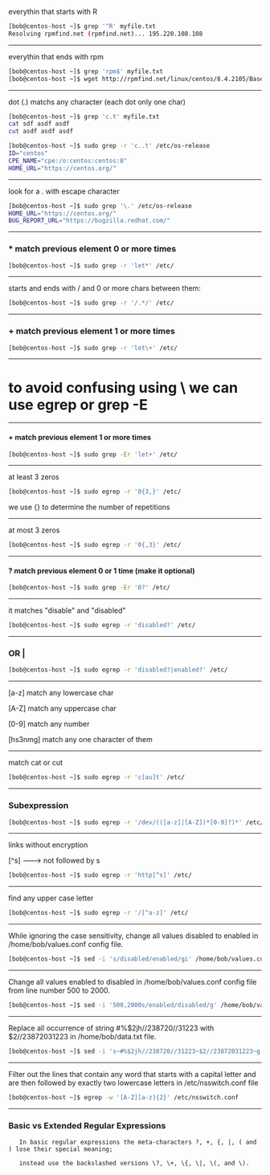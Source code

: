 

everythin that starts with R

```bash
[bob@centos-host ~]$ grep '^R' myfile.txt 
Resolving rpmfind.net (rpmfind.net)... 195.220.108.108
```

________________________________________________________________________________________________


everythin that ends with rpm

```bash
[bob@centos-host ~]$ grep 'rpm$' myfile.txt 
[bob@centos-host ~]$ wget http://rpmfind.net/linux/centos/8.4.2105/BaseOS/x86_64/os/Packages/iputils-20180629-7.el8.x86_64.rpm
```

________________________________________________________________________________________________


dot (.) matchs any character (each dot only one char)

```bash
[bob@centos-host ~]$ grep 'c.t' myfile.txt
cat sdf asdf asdf
cut asdf asdf asdf
```



```bash
[bob@centos-host ~]$ sudo grep -r 'c..t' /etc/os-release 
ID="centos"
CPE_NAME="cpe:/o:centos:centos:8"
HOME_URL="https://centos.org/"
```

________________________________________________________________________________________________


look for a . with escape character

```bash
[bob@centos-host ~]$ sudo grep '\.' /etc/os-release 
HOME_URL="https://centos.org/"
BUG_REPORT_URL="https://bugzilla.redhat.com/"
```

________________________________________________________________________________________________



### * match previous element 0 or more times

```bash
[bob@centos-host ~]$ sudo grep -r 'let*' /etc/ 
```

________________________________________________________________________________________________


starts and ends with / and 0 or more chars between them:

```bash
[bob@centos-host ~]$ sudo grep -r '/.*/' /etc/
```

________________________________________________________________________________________________


### + match previous element 1 or more times

```bash
[bob@centos-host ~]$ sudo grep -r 'let\+' /etc/ 
```

________________________________________________________________________________________________


# to avoid confusing using \ we can use egrep or grep -E

________________________________________________________________________________________________


 #### + match previous element 1 or more times

```bash
[bob@centos-host ~]$ sudo grep -Er 'let+' /etc/ 
```

________________________________________________________________________________________________


at least 3 zeros

```bash
[bob@centos-host ~]$ sudo egrep -r '0{3,}' /etc/ 
```

we use {} to determine the number of repetitions

________________________________________________________________________________________________


at most 3 zeros

```bash
[bob@centos-host ~]$ sudo egrep -r '0{,3}' /etc/ 
```

________________________________________________________________________________________________


 #### ? match previous element 0 or 1 time (make it optional)

```bash
[bob@centos-host ~]$ sudo grep -Er '0?' /etc/ 
```

________________________________________________________________________________________________


it matches "disable" and "disabled"

```bash
[bob@centos-host ~]$ sudo egrep -r 'disabled?' /etc/
```

________________________________________________________________________________________________


### OR |

```bash
[bob@centos-host ~]$ sudo egrep -r 'disabled?|enabled?' /etc/
```

________________________________________________________________________________________________


[a-z]  match any lowercase char

[A-Z]       match any uppercase char

[0-9]       match any number

[hs3nmg]    match any one character of them


________________________________________________________________________________________________


match cat or cut

```bash
[bob@centos-host ~]$ sudo egrep -r 'c[au]t' /etc/
```

________________________________________________________________________________________________


### Subexpression

```bash
[bob@centos-host ~]$ sudo egrep -r '/dev/(([a-z]|[A-Z])*[0-9]?)*' /etc/
```

________________________________________________________________________________________________


links without encryption

[^s]      --->      not followed by s

```bash
[bob@centos-host ~]$ sudo egrep -r 'http[^s]' /etc/
```

________________________________________________________________________________________________


find any upper case letter

```bash
[bob@centos-host ~]$ sudo egrep -r '/[^a-z]' /etc/
```

________________________________________________________________________________________________


While ignoring the case sensitivity, change all values disabled to enabled in /home/bob/values.conf config file.

```bash
[bob@centos-host ~]$ sed -i 's/disabled/enabled/gi' /home/bob/values.conf
```

________________________________________________________________________________________________


Change all values enabled to disabled in /home/bob/values.conf config file from line number 500 to 2000.

```bash
[bob@centos-host ~]$ sed -i '500,2000s/enabled/disabled/g' /home/bob/values.conf
```

________________________________________________________________________________________________


Replace all occurrence of string #%$2jh//238720//31223 with $2//23872031223 in /home/bob/data.txt file.

```bash
[bob@centos-host ~]$ sed -i 's~#%$2jh//238720//31223~$2//23872031223~g' /home/bob/data.txt
```

________________________________________________________________________________________________


Filter out the lines that contain any word that starts with a capital letter and are then followed by exactly two lowercase letters in /etc/nsswitch.conf file 

```bash
[bob@centos-host ~]$ egrep -w '[A-Z][a-z]{2}' /etc/nsswitch.conf
```

________________________________________________________________________________________________


###   Basic vs Extended Regular Expressions

       In basic regular expressions the meta-characters ?, +, {, |, ( and ) lose their special meaning;
       
       instead use the backslashed versions \?, \+, \{, \|, \(, and \).
